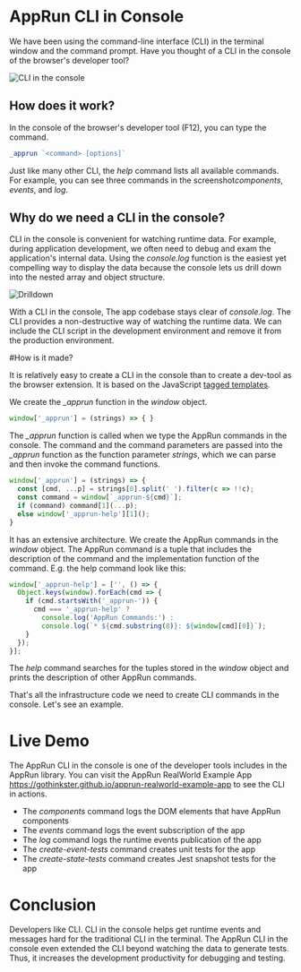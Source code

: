 # AppRun CLI in Console

We have been using the command-line interface (CLI) in the terminal window and the command prompt. Have you thought of a CLI in the console of the browser's developer tool?

![CLI in the console](https://thepracticaldev.s3.amazonaws.com/i/khumq8np94i5uwo9bwn1.png)

## How does it work?

In the console of the browser's developer tool (F12), you can type the command.

```js
_apprun `<command> [options]`
```

Just like many other CLI, the *help* command lists all available commands. For example, you can see three commands in the screenshot*components*, *events*, and *log*.

## Why do we need a CLI in the console?

CLI in the console is convenient for watching runtime data. For example, during application development, we often need to debug and exam the application's internal data. Using the *console.log* function is the easiest yet compelling way to display the data because the console lets us drill down into the nested array and object structure.

![Drilldown](https://thepracticaldev.s3.amazonaws.com/i/fq37a5rjfoz4pqsi0f05.png)

With a CLI in the console, The app codebase stays clear of *console.log*. The CLI provides a non-destructive way of watching the runtime data. We can include the CLI script in the development environment and remove it from the production environment.

#How is it made?

It is relatively easy to create a CLI in the console than to create a dev-tool as the browser extension. It is based on the JavaScript [tagged templates](https://developer.mozilla.org/en-US/docs/Web/JavaScript/Reference/Template_literals#Tagged_templates).

We create the *_apprun* function in the *window* object.

```js
window['_apprun'] = (strings) => { }
```

The *_apprun* function is called when we type the AppRun commands in the console. The command and the command parameters are passed into the *_apprun* function as the function parameter *strings*, which we can parse and then invoke the command functions.

```js
window['_apprun'] = (strings) => {
  const [cmd, ...p] = strings[0].split(' ').filter(c => !!c);
  const command = window[`_apprun-${cmd}`];
  if (command) command[1](...p);
  else window['_apprun-help'][1]();
}
```
It has an extensive architecture. We create the AppRun commands in the *window* object. The AppRun command is a tuple that includes the description of the command and the implementation function of the command. E.g. the help command look like this:

```js
window['_apprun-help'] = ['', () => {
  Object.keys(window).forEach(cmd => {
    if (cmd.startsWith('_apprun-')) {
      cmd === '_apprun-help' ?
        console.log('AppRun Commands:') :
        console.log(`* ${cmd.substring(8)}: ${window[cmd][0]}`);
    }
  });
}];
```
The *help* command searches for the tuples stored in the *window* object and prints the description of other AppRun commands.

That's all the infrastructure code we need to create CLI commands in the console. Let's see an example.


# Live Demo

The AppRun CLI in the console is one of the developer tools includes in the AppRun library. You can visit the AppRun RealWorld Example App https://gothinkster.github.io/apprun-realworld-example-app to see the CLI in actions.

* The *components* command logs the DOM elements that have AppRun components
* The *events* command logs the event subscription of the app
* The *log* command logs the runtime events publication of the app
* The *create-event-tests* command creates unit tests for the app
* The *create-state-tests* command creates Jest snapshot tests for the app

# Conclusion

Developers like CLI. CLI in the console helps get runtime events and messages hard for the traditional CLI in the terminal. The AppRun CLI in the console even extended the CLI beyond watching the data to generate tests. Thus, it increases the development productivity for debugging and testing.





